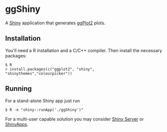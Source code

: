 # ggShiny

A [Shiny](https://shiny.rstudio.com/) application that generates [ggPlot2](http://ggplot2.tidyverse.org/) plots.

## Installation
You'll need a R installation and a C/C++ compiler. Then install the necessary
packages:

```
$ R
> install.packages(c("ggplot2", "shiny", "shinythemes","colourpicker"))
```

## Running
For a stand-alone Shiny app just run

```
$ R -e "shiny::runApp('./ggShiny')"
```

For a multi-user capable solution you may consider [Shiny
Server](https://www.rstudio.com/products/shiny/shiny-server/) or
[ShinyApps](http://www.shinyapps.io/).
